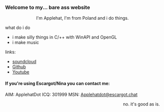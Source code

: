 ### Welcome  to my... bare ass website
<div align="center">
I'm Applehat, I'm from Poland and i do things.
</div>

what do i do
- i make silly things in C/++ with WinAPI and OpenGL
- i make music

links:</br>
- [soundcloud](https://soundcloud.com/applehatdot)</br>
- [Github](https://github.com/ApplehatDot)</br>
- [Youtube](https://www.youtube.com/@MistaApple)</br>

#### If you're using Escargot/Nina you can contact me:
AIM: ApplehatDot
ICQ: 301999
MSN: Applehatdot@escargot.chat

<div align="right">
no. it's good as is.
</div>
